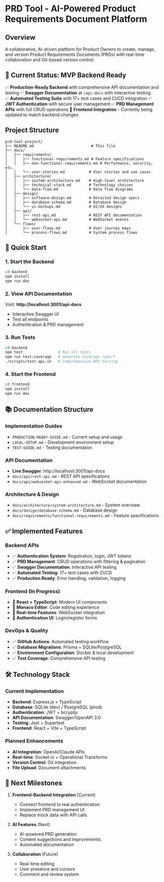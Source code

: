 # PRD Tool - AI-Powered Product Requirements Document Platform

## Overview
A collaborative, AI-driven platform for Product Owners to create, manage, and version Product Requirements Documents (PRDs) with real-time collaboration and Git-based version control.

## 🚀 Current Status: **MVP Backend Ready**

✅ **Production-Ready Backend** with comprehensive API documentation and testing
✅ **Swagger Documentation** at `/api-docs` with interactive testing  
✅ **Automated Testing Suite** with 17+ test cases and CI/CD integration
✅ **JWT Authentication** with secure user management
✅ **PRD Management APIs** with full CRUD operations
🔄 **Frontend Integration** - Currently being updated to match backend changes

## Project Structure
```
prd-tool-project/
├── README.md                          # This file
├── docs/
│   ├── requirements/
│   │   ├── functional-requirements.md # Feature specifications
│   │   ├── non-functional-requirements.md # Performance, security, etc.
│   │   └── user-stories.md           # User stories and use cases
│   ├── architecture/
│   │   ├── system-architecture.md    # High-level architecture
│   │   ├── technical-stack.md        # Technology choices
│   │   └── data-flow.md              # Data flow diagrams
│   ├── design/
│   │   ├── software-design.md        # Detailed design specs
│   │   ├── database-schema.md        # Database design
│   │   └── ui-mockups.md             # UI/UX designs
│   ├── api/
│   │   ├── rest-api.md               # REST API documentation
│   │   └── websocket-api.md          # WebSocket events
│   └── flows/
│       ├── user-flows.md             # User journey maps
│       └── process-flows.md          # System process flows
```

## 🚀 Quick Start

### 1. Start the Backend
```bash
cd backend
npm install
npm run dev
```

### 2. View API Documentation
Visit: **http://localhost:3001/api-docs**
- Interactive Swagger UI
- Test all endpoints
- Authentication & PRD management

### 3. Run Tests
```bash
cd backend
npm test                # Run all tests
npm run test:coverage   # Generate coverage report
./scripts/test-api.sh   # Comprehensive API testing
```

### 4. Start the Frontend
```bash
cd frontend
npm install
npm run dev
```

## 📚 Documentation Structure

### **Implementation Guides**
- `PRODUCTION-READY-GUIDE.md` - Current setup and usage
- `LOCAL-SETUP.md` - Development environment setup
- `TEST-GUIDE.md` - Testing documentation

### **API Documentation**
- **Live Swagger**: http://localhost:3001/api-docs
- `docs/api/rest-api.md` - REST API specifications
- `docs/api/websocket-api-enhanced.md` - WebSocket documentation

### **Architecture & Design**
- `docs/architecture/system-architecture.md` - System overview
- `docs/design/database-schema.md` - Database design
- `docs/requirements/functional-requirements.md` - Feature specifications

## ✅ Implemented Features

### **Backend APIs**
- ✅ **Authentication System**: Registration, login, JWT tokens
- ✅ **PRD Management**: CRUD operations with filtering & pagination
- ✅ **Swagger Documentation**: Interactive API testing
- ✅ **Automated Testing**: 17+ test cases with CI/CD
- ✅ **Production Ready**: Error handling, validation, logging

### **Frontend (In Progress)**
- 🔄 **React + TypeScript**: Modern UI components
- 🔄 **Monaco Editor**: Code editing experience
- 🔄 **Real-time Features**: WebSocket integration
- 🔄 **Authentication UI**: Login/register forms

### **DevOps & Quality**
- ✅ **GitHub Actions**: Automated testing workflow
- ✅ **Database Migrations**: Prisma + SQLite/PostgreSQL
- ✅ **Environment Configuration**: Docker & local development
- ✅ **Test Coverage**: Comprehensive API testing

## 🛠️ Technology Stack

### **Current Implementation**
- **Backend**: Express.js + TypeScript
- **Database**: SQLite (dev) / PostgreSQL (prod)
- **Authentication**: JWT + bcryptjs
- **API Documentation**: Swagger/OpenAPI 3.0
- **Testing**: Jest + Supertest
- **Frontend**: React + Vite + TypeScript

### **Planned Enhancements**
- **AI Integration**: OpenAI/Claude APIs
- **Real-time**: Socket.io + Operational Transforms
- **Version Control**: Git integration
- **File Upload**: Document attachments

## 🎯 Next Milestones

1. **Frontend-Backend Integration** (Current)
   - Connect frontend to real authentication
   - Implement PRD management UI
   - Replace mock data with API calls

2. **AI Features** (Next)
   - AI-powered PRD generation
   - Content suggestions and improvements
   - Automated documentation

3. **Collaboration** (Future)
   - Real-time editing
   - User presence and cursors
   - Comment and review system